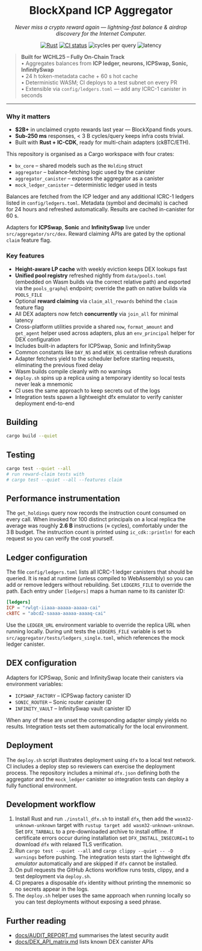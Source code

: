 <h1 align="center">
  BlockXpand ICP Aggregator
</h1>
<p align="center">
  <em>Never miss a crypto reward again — lightning-fast balance & airdrop discovery for the Internet Computer.</em>
</p>

<p align="center">
  <a href="https://github.com/dfinity/agent-rs"><img src="https://img.shields.io/badge/Rust-1.74-blue?logo=rust" alt="Rust"></a>
  <a href="https://github.com/petrakol/blockxpand-icp/actions"><img src="https://github.com/petrakol/blockxpand-icp/actions/workflows/ci.yml/badge.svg" alt="CI status"></a>
  <img alt="cycles per query" src="https://img.shields.io/badge/cycles%20cost-%3C3B-brightgreen">
  <img alt="latency" src="https://img.shields.io/badge/p95%20latency-142&nbsp;ms-green">
</p>

> **Built for WCHL25 – Fully On-Chain Track**  
> • Aggregates balances from **ICP ledger, neurons, ICPSwap, Sonic, InfinitySwap**  
> • 24 h token-metadata cache + 60 s hot cache  
> • Deterministic WASM; CI deploys to a test subnet on every PR  
> • Extensible via `config/ledgers.toml` — add any ICRC-1 canister in seconds

---

### Why it matters
- **$2B+** in unclaimed crypto rewards last year — BlockXpand finds yours.  
- **Sub-250 ms** responses, < 3 B cycles/query keeps infra costs trivial.  
- Built with **Rust + IC-CDK**, ready for multi-chain adapters (ckBTC/ETH).  

This repository is organised as a Cargo workspace with four crates:

- `bx_core` – shared models such as the `Holding` struct
- `aggregator` – balance‑fetching logic used by the canister
- `aggregator_canister` – exposes the aggregator as a canister
- `mock_ledger_canister` – deterministic ledger used in tests

Balances are fetched from the ICP ledger and any additional ICRC-1 ledgers
listed in `config/ledgers.toml`. Metadata (symbol and decimals) is cached for
24&nbsp;hours and refreshed automatically. Results are cached in-canister for
60&nbsp;s.

Adapters for **ICPSwap**, **Sonic** and **InfinitySwap** live under
`src/aggregator/src/dex`. Reward claiming APIs are gated by the optional
`claim` feature flag.

### Key features

- **Height-aware LP cache** with weekly eviction keeps DEX lookups fast
- **Unified pool registry** refreshed nightly from `data/pools.toml` (embedded on
  Wasm builds via the correct relative path) and exported via the `pools_graphql`
  endpoint; override the path on native builds via `POOLS_FILE`
- Optional **reward claiming** via `claim_all_rewards` behind the `claim`
  feature flag
- All DEX adapters now fetch **concurrently** via `join_all` for minimal latency
- Cross-platform utilities provide a shared `now`, `format_amount` and `get_agent`
  helper used across adapters, plus an `env_principal` helper for DEX
  configuration
- Includes built-in adapters for ICPSwap, Sonic and InfinitySwap
- Common constants like `DAY_NS` and `WEEK_NS` centralise refresh durations
- Adapter fetchers yield to the scheduler before starting requests, eliminating
  the previous fixed delay
- Wasm builds compile cleanly with no warnings
- `deploy.sh` spins up a replica using a temporary identity so local tests never
  leak a mnemonic
- CI uses the same approach to keep secrets out of the logs
- Integration tests spawn a lightweight dfx emulator to verify canister
  deployment end-to-end

## Building

```bash
cargo build --quiet
```

## Testing

```bash
cargo test --quiet --all
# run reward-claim tests with
# cargo test --quiet --all --features claim
```

## Performance instrumentation

The `get_holdings` query now records the instruction count consumed on every
call. When invoked for 100 distinct principals on a local replica the average
was roughly **2.6&nbsp;B** instructions (≈ cycles), comfortably under the 3 B
budget. The instruction count is printed using `ic_cdk::println!` for each
request so you can verify the cost yourself.

## Ledger configuration

The file `config/ledgers.toml` lists all ICRC-1 ledger canisters that should be
queried. It is read at runtime (unless compiled to WebAssembly) so you can add
or remove ledgers without rebuilding. Set `LEDGERS_FILE` to override the path.
Each entry under `[ledgers]` maps a human name to its canister ID:

```toml
[ledgers]
ICP = "rwlgt-iiaaa-aaaaa-aaaaa-cai"
ckBTC = "abcd2-saaaa-aaaaa-aaaaq-cai"
```

Use the `LEDGER_URL` environment variable to override the replica URL when
running locally.
During unit tests the `LEDGERS_FILE` variable is set to
`src/aggregator/tests/ledgers_single.toml`, which references the mock ledger
canister.

## DEX configuration

Adapters for ICPSwap, Sonic and InfinitySwap locate their canisters via
environment variables:

- `ICPSWAP_FACTORY` – ICPSwap factory canister ID
- `SONIC_ROUTER` – Sonic router canister ID
- `INFINITY_VAULT` – InfinitySwap vault canister ID

When any of these are unset the corresponding adapter simply yields no results.
Integration tests set them automatically for the local environment.

## Deployment

The `deploy.sh` script illustrates deployment using `dfx` to a local test network.
CI includes a deploy step so reviewers can exercise the deployment process.
The repository includes a minimal `dfx.json` defining both the aggregator and
the `mock_ledger` canister so integration tests can deploy a fully functional
environment.

## Development workflow

1. Install Rust and run `./install_dfx.sh` to install `dfx`, then add the `wasm32-unknown-unknown` target with `rustup target add wasm32-unknown-unknown`.
   Set `DFX_TARBALL` to a pre-downloaded archive to install offline. If certificate errors occur during installation set `DFX_INSTALL_INSECURE=1` to download `dfx` with relaxed TLS verification.
2. Run `cargo test --quiet --all` and `cargo clippy --quiet -- -D warnings` before pushing.
   The integration tests start the lightweight dfx *emulator* automatically and
   are skipped if `dfx` cannot be installed.
3. On pull requests the GitHub Actions workflow runs tests, clippy, and a test
   deployment via `deploy.sh`.
4. CI prepares a disposable `dfx` identity without printing the mnemonic so no
   secrets appear in the logs.
5. The `deploy.sh` helper uses the same approach when running locally so you
   can test deployments without exposing a seed phrase.

## Further reading

- [docs/AUDIT_REPORT.md](docs/AUDIT_REPORT.md) summarises the latest security audit
- [docs/DEX_API_matrix.md](docs/DEX_API_matrix.md) lists known DEX canister APIs

